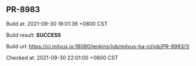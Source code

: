 <h2><a name="pr-8983" class="anchor" href="#pr-8983" rel="nofollow" aria-hidden="true"><span class="octicon octicon-link"></span></a>PR-8983</h2>

<p>Build at: 2021-09-30 19:01:36 +0800 CST</p>

<p>Build result: <strong>SUCCESS</strong></p>

<p>Build url: <a href="https://ci.milvus.io:18080/jenkins/job/milvus-ha-ci/job/PR-8983/1/" rel="nofollow">https://ci.milvus.io:18080/jenkins/job/milvus-ha-ci/job/PR-8983/1/</a></p>

<p>Checked at: 2021-09-30 22:01:00 +0800 CST</p>
